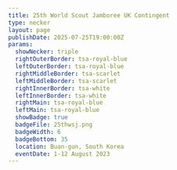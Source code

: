 ```yaml
---
title: 25th World Scout Jamboree UK Contingent
type: necker
layout: page
publishDate: 2025-07-25T19:00:00Z
params:
  showNecker: triple
  rightOuterBorder: tsa-royal-blue
  leftOuterBorder: tsa-royal-blue
  rightMiddleBorder: tsa-scarlet
  leftMiddleBorder: tsa-scarlet
  rightInnerBorder: tsa-white
  leftInnerBorder: tsa-white
  rightMain: tsa-royal-blue
  leftMain: tsa-royal-blue
  showBadge: true
  badgeFile: 25thwsj.png
  badgeWidth: 6
  badgeBottom: 35
  location: Buan-gun, South Korea
  eventDate: 1-12 August 2023
---
```

